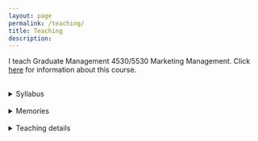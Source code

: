 ```yaml
---
layout: page
permalink: /teaching/
title: Teaching
description: 
---
```


I teach Graduate Management 4530/5530 Marketing Management. Click [here](https://classes.cornell.edu/browse/roster/SP23/class/NCC/5530) for information about this course.

<br>
<details>
    <summary>Syllabus</summary>
    <iframe src= "{{ '/assets/pdf/NCC5530_Syllabus_2023 Spring.pdf' | prepend: site.baseurl | prepend: site.url }}" style="width: 100%" class="myIframe" ></iframe>
</details>
<br>
<details>
    <summary>Memories</summary>
    <p>A networking dinner with a guestspeaker from Netflix</p>
  <br>
  <img class="col one left" src="{{ site.baseurl }}/assets/img/guestspeaker.jpg" width="500px" alt="" title="sahil and my students"/>
  <p>My first batch of students</p>
  <br>
  <img class="col one left" src="{{ site.baseurl }}/assets/img/myfirstclass" width="500px" alt="" title="my first class"/>
</details>
<br>
<details>
    <summary>Teaching details</summary>
    <p>Instructor ratings: (college average: 4.3 / 5.0)
      <li> undergraduate: 5.0/5.0
      <li> total class: 4.8 / 5.0 </p> 
</details>
